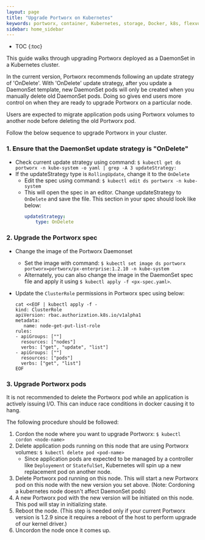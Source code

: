```yaml
---
layout: page
title: "Upgrade Portworx on Kubernetes"
keywords: portworx, container, Kubernetes, storage, Docker, k8s, flexvol, pv, persistent disk
sidebar: home_sidebar
---
```


* TOC
{:toc}

This guide walks through upgrading Portworx deployed as a DaemonSet in a Kubernetes cluster.

In the current version, Portworx recommends following an update strategy of 'OnDelete'. With 'OnDelete' update strategy, after you update a DaemonSet template, new DaemonSet pods will only be created when you manually delete old DaemonSet pods. Doing so gives end users more control on when they are ready to upgrade Portworx on a particular node.

Users are expected to migrate application pods using Portworx volumes to another node before deleting the old Portworx pod.

Follow the below sequence to upgrade Portworx in your cluster.

### 1. Ensure that the DaemonSet update strategy is "OnDelete"

* Check current update strategy using command: `$ kubectl get ds portworx -n kube-system -o yaml | grep -A 3 updateStrategy:`
* If the updateStrategy type is `RollingUpdate`, change it to the `OnDelete`
    * Edit the spec using command: `$ kubectl edit ds portworx -n kube-system`
    * This will open the spec in an editor. Change updateStrategy to `OnDelete` and save the file. This section in your spec should look like below:
        ```yaml
        updateStrategy:
            type: OnDelete
        ```

### 2. Upgrade the Portworx spec

* Change the image of the Portworx Daemonset
    * Set the image with command: `$ kubectl set image ds portworx portworx=portworx/px-enterprise:1.2.10 -n kube-system`
    * Alternately, you can also change the image in the DaemonSet spec file and apply it using `$ kubectl apply -f <px-spec.yaml>`.
* Update the `ClusterRole` permissions in Portworx spec using below:

    ```
    cat <<EOF | kubectl apply -f -
    kind: ClusterRole
    apiVersion: rbac.authorization.k8s.io/v1alpha1
    metadata:
       name: node-get-put-list-role
    rules:
    - apiGroups: [""]
      resources: ["nodes"]
      verbs: ["get", "update", "list"]
    - apiGroups: [""]
      resources: ["pods"]
      verbs: ["get", "list"]
    EOF
    ```

### 3. Upgrade Portworx pods

It is not recommended to delete the Portworx pod while an application is actively issuing I/O. This can induce race conditions in docker causing it to hang. 

The following procedure should be followed:
1. Cordon the node where you want to upgrade Portworx: `$ kubectl cordon <node-name>`
2. Delete application pods running on this node that are using Portworx volumes: `$ kubectl delete pod <pod-name>`
    * Since application pods are expected to be managed by a controller like `Deployement` or `StatefulSet`, Kubernetes will spin up a new replacement pod on another node.
3. Delete Portworx pod running on this node. This will start a new Portworx pod on this node with the new version you set above. (Note: Cordoning a kubernetes node doesn't affect DaemonSet pods)
4. A new Portworx pod with the new version will be initiated on this node. This pod will stay in initializing state.
5. Reboot the node. (This step is needed only if your current Portworx version is 1.2.9 since it requires a reboot of the host to perform upgrade of our kernel driver.)
6. Uncordon the node once it comes up.

